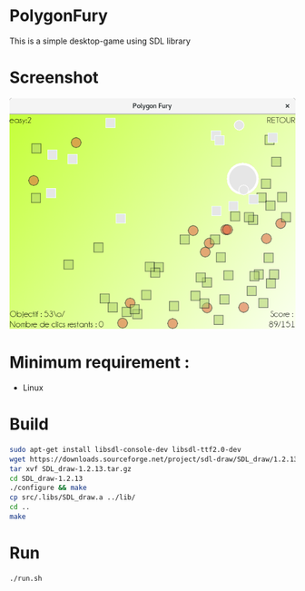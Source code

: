 # PolygonFury

This is a simple desktop-game using SDL library

# Screenshot

![screenshot-level](https://raw.githubusercontent.com/matgou/PolygonFury/master/screenshot-play.png "Screenshot Play")

# Minimum requirement :
 * Linux
 
# Build 

```bash
sudo apt-get install libsdl-console-dev libsdl-ttf2.0-dev
wget https://downloads.sourceforge.net/project/sdl-draw/SDL_draw/1.2.13/SDL_draw-1.2.13.tar.gz
tar xvf SDL_draw-1.2.13.tar.gz 
cd SDL_draw-1.2.13
./configure && make
cp src/.libs/SDL_draw.a ../lib/
cd ..
make
```

# Run

```bash
./run.sh
```
